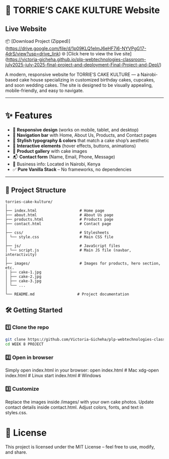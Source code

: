 # 🍰 TORRIE’S CAKE KULTURE Website

## Live Website
📦 [Download Project (Zipped)] (https://drive.google.com/file/d/1p09KLQ1elmJ6eHF7i6-NYVPgG17-4drS/view?usp=drive_link)
🌐 [Click here to view the live site] (https://victoria-gicheha.github.io/plp-webtechnologies-classroom-july2025-july-2025-final-project-and-deployment-Final-Project-and-Depl/)

A modern, responsive website for TORRIE’S CAKE KULTURE — a Nairobi-based cake house specializing in customized birthday cakes, cupcakes, and soon wedding cakes. The site is designed to be visually appealing, mobile-friendly, and easy to navigate. 

---

# ✨ Features
* 🎂 **Responsive design** (works on mobile, tablet, and desktop)
* 🍰 **Navigation bar** with Home, About Us, Products, and Contact pages
* 🧁 **Stylish typography & colors** that match a cake shop’s aesthetic
* 🎀 **Interactive elements** (hover effects, buttons, animations)
* 📸 **Product gallery** with cake images
* 📬 **Contact form** (Name, Email, Phone, Message)
* 📍 Business info: Located in Nairobi, Kenya
* ✅ **Pure Vanilla Stack** – No frameworks, no dependencies

---

## 📁 Project Structure
```
torries-cake-kulture/
│
├── index.html                   # Home page
├── about.html                   # About Us page
├── products.html                # Products page
├── contact.html                 # Contact page
│
├── css/                         # Stylesheets
│ └── style.css                  # Main CSS file
│
├── js/                          # JavaScript files
│ └── script.js                  # Main JS file (navbar, interactivity)
│
├── images/                      # Images for products, hero section, etc.
│ ├── cake-1.jpg
│ ├── cake-2.jpg
│ ├── cake-3.jpg
│ └── ...
│
└── README.md                   # Project documentation

```

## 🛠️ Getting Started

### 1️⃣ Clone the repo
```bash
git clone https://github.com/Victoria-Gicheha/plp-webtechnologies-classroom-july2025-july-2025-final-project-and-deployment-Final-Project-and-Depl.git
cd WEEK 8 PROJECT
```
### 2️⃣ Open in browser
Simply open index.html in your browser:
open index.html    # Mac
xdg-open index.html # Linux
start index.html   # Windows
### 3️⃣ Customize
Replace the images inside /images/ with your own cake photos.
Update contact details inside contact.html.
Adjust colors, fonts, and text in styles.css.

# 📜 License

This project is licensed under the MIT License – feel free to use, modify, and share.
